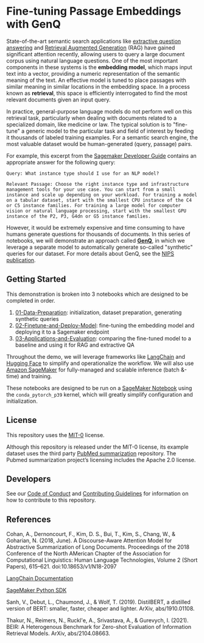 # Fine-tuning Passage Embeddings with GenQ

State-of-the-art semantic search applications like [extractive question answering](https://docs.pinecone.io/docs/extractive-question-answering) and [Retrieval Augmented Generation](https://arxiv.org/abs/2005.11401) (RAG) have gained significant attention recently, allowing users to query a large document corpus using natural language questions. One of the most important components in these systems is the **embedding model**, which maps input text into a vector, providing a numeric representation of the semantic meaning of the text. An effective model is tuned to place passages with similar meaning in similar locations in the embedding space. In a process known as **retrieval**, this space is efficiently interrogated to find the most relevant documents given an input query.

In practice, general-purpose language models do not perform well on this retrieval task, particularly when dealing with documents related to a specialized domain, like medicine or law. The typical solution is to "fine-tune" a generic model to the particular task and field of interest by feeding it thousands of labeled training examples. For a semantic search engine, the most valuable dataset would be human-generated (query, passage) pairs.

For example, this excerpt from the [Sagemaker Developer Guide](https://docs.aws.amazon.com/sagemaker/latest/dg/train-model.html) contains an appropriate answer for the following query:

```
Query: What instance type should I use for an NLP model?

Relevant Passage: Choose the right instance type and infrastructure management tools for your use case. You can start from a small instance and scale up depending on your workload. For training a model on a tabular dataset, start with the smallest CPU instance of the C4 or C5 instance families. For training a large model for computer vision or natural language processing, start with the smallest GPU instance of the P2, P3, G4dn or G5 instance families.
```

However, it would be extremely expensive and time consuming to have humans generate questions for thousands of documents. In this series of notebooks, we will demonstrate an approach called [**GenQ**](https://www.sbert.net/examples/unsupervised_learning/query_generation/README.html), in which we leverage a separate model to automatically generate so-called "synthetic" queries for our dataset. For more details about GenQ, see the [NIPS publication](https://arxiv.org/abs/2104.08663).

## Getting Started

This demonstration is broken into 3 notebooks which are designed to be completed in order.

1. [01-Data-Preparation](01-Data-Preparation.ipynb): initialization, dataset preparation, generating synthetic queries
2. [02-Finetune-and-Deploy-Model](02-Finetune-and-Deploy-Model.ipynb): fine-tuning the embedding model and deploying it to a Sagemaker endpoint
3. [03-Applications-and-Evaluation](03-Applications-and-Evaluation.ipynb): comparing the fine-tuned model to a baseline and using it for RAG and extractive QA

Throughout the demo, we will leverage frameworks like [LangChain](https://python.langchain.com/en/latest/) and [Hugging Face](https://huggingface.co/) to simplify and operationalize the workflow. We will also use [Amazon SageMaker](https://aws.amazon.com/sagemaker/) for fully-managed and scalable inference (batch &-time) and training.

These notebooks are designed to be run on a [SageMaker Notebook](https://docs.aws.amazon.com/sagemaker/latest/dg/nbi.html) using the `conda_pytorch_p39` kernel, which will greatly simplify configuration and initialization. 

## License

This repository uses the [MIT-0](LICENSE) license. 

Although this repository is released under the MIT-0 license, its example dataset uses the third party [PubMed summarization](https://github.com/armancohan/long-summarization) repository. The Pubmed summarization project’s licensing includes the Apache 2.0 license.

## Developers

See our [Code of Conduct](CODE_OF_CONDUCT.md) and [Contributing Guidelines](CONTRIBUTING.md) for information on how to contribute to this repository.

## References

Cohan, A., Dernoncourt, F., Kim, D. S., Bui, T., Kim, S., Chang, W., & Goharian, N. (2018, June). A Discourse-Aware Attention Model for Abstractive Summarization of Long Documents. Proceedings of the 2018 Conference of the North AMerican Chapter of the Association for Computational Linguistics: Human Language Technologies, Volume 2 (Short Papers), 615–621. doi:10.18653/v1/N18-2097

[LangChain Documentation](https://python.langchain.com/en/latest/)

[SageMaker Python SDK](https://sagemaker.readthedocs.io/en/stable/)

Sanh, V., Debut, L., Chaumond, J., & Wolf, T. (2019). DistilBERT, a distilled version of BERT: smaller, faster, cheaper and lighter. ArXiv, abs/1910.01108.

Thakur, N., Reimers, N., Ruckl'e, A., Srivastava, A., & Gurevych, I. (2021). BEIR: A Heterogenous Benchmark for Zero-shot Evaluation of Information Retrieval Models. ArXiv, abs/2104.08663.



